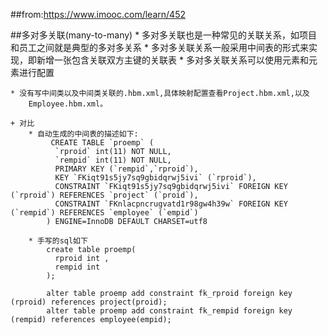 ##from:https://www.imooc.com/learn/452

##多对多关联(many-to-many)
    * 多对多关联也是一种常见的关联关系，如项目和员工之间就是典型的多对多关系
    * 多对多关联关系一般采用中间表的形式来实现，即新增一张包含关联双方主键的关联表
    * 多对多关联关系可以使用<set>元素和<many-to-many>元素进行配置
    
    * 没有写中间类以及中间类关联的.hbm.xml,具体映射配置查看Project.hbm.xml,以及
        Employee.hbm.xml。
    
    + 对比
        * 自动生成的中间表的描述如下:
             CREATE TABLE `proemp` (
              `rproid` int(11) NOT NULL,
              `rempid` int(11) NOT NULL,
              PRIMARY KEY (`rempid`,`rproid`),
              KEY `FKiqt91s5jy7sq9gbidqrwj5ivi` (`rproid`),
              CONSTRAINT `FKiqt91s5jy7sq9gbidqrwj5ivi` FOREIGN KEY (`rproid`) REFERENCES `project` (`proid`),
              CONSTRAINT `FKnlacpncrugvatd1r98gw4h39w` FOREIGN KEY (`rempid`) REFERENCES `employee` (`empid`)
            ) ENGINE=InnoDB DEFAULT CHARSET=utf8 
            
        * 手写的sql如下
            create table proemp(
              rproid int ,
              rempid int
            );
            
            alter table proemp add constraint fk_rproid foreign key (rproid) references project(proid);
            alter table proemp add constraint fk_rempid foreign key (rempid) references employee(empid);
        
    
        
    
    